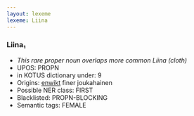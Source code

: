 ```yaml
---
layout: lexeme
lexeme: Liina
---
```


###  Liina₁

* _This rare proper noun overlaps more common *Liina* (cloth)_
* UPOS:  PROPN
* in KOTUS dictionary under:  9
* Origins: [enwikt](https://en.wiktionary.org/wiki/Liina) finer joukahainen 
* Possible NER class:  FIRST
* Blacklisted:  PROPN-BLOCKING
* Semantic tags:  FEMALE

